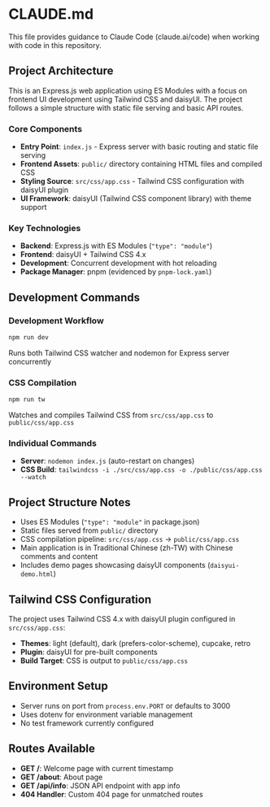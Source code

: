 # CLAUDE.md

This file provides guidance to Claude Code (claude.ai/code) when working with code in this repository.

## Project Architecture

This is an Express.js web application using ES Modules with a focus on frontend UI development using Tailwind CSS and daisyUI. The project follows a simple structure with static file serving and basic API routes.

### Core Components

- **Entry Point**: `index.js` - Express server with basic routing and static file serving
- **Frontend Assets**: `public/` directory containing HTML files and compiled CSS
- **Styling Source**: `src/css/app.css` - Tailwind CSS configuration with daisyUI plugin
- **UI Framework**: daisyUI (Tailwind CSS component library) with theme support

### Key Technologies

- **Backend**: Express.js with ES Modules (`"type": "module"`)
- **Frontend**: daisyUI + Tailwind CSS 4.x
- **Development**: Concurrent development with hot reloading
- **Package Manager**: pnpm (evidenced by `pnpm-lock.yaml`)

## Development Commands

### Development Workflow
```bash
npm run dev
```
Runs both Tailwind CSS watcher and nodemon for Express server concurrently

### CSS Compilation
```bash
npm run tw
```
Watches and compiles Tailwind CSS from `src/css/app.css` to `public/css/app.css`

### Individual Commands
- **Server**: `nodemon index.js` (auto-restart on changes)
- **CSS Build**: `tailwindcss -i ./src/css/app.css -o ./public/css/app.css --watch`

## Project Structure Notes

- Uses ES Modules (`"type": "module"` in package.json)
- Static files served from `public/` directory
- CSS compilation pipeline: `src/css/app.css` → `public/css/app.css`
- Main application is in Traditional Chinese (zh-TW) with Chinese comments and content
- Includes demo pages showcasing daisyUI components (`daisyui-demo.html`)

## Tailwind CSS Configuration

The project uses Tailwind CSS 4.x with daisyUI plugin configured in `src/css/app.css`:
- **Themes**: light (default), dark (prefers-color-scheme), cupcake, retro
- **Plugin**: daisyUI for pre-built components
- **Build Target**: CSS is output to `public/css/app.css`

## Environment Setup

- Server runs on port from `process.env.PORT` or defaults to 3000
- Uses dotenv for environment variable management
- No test framework currently configured

## Routes Available

- **GET /**: Welcome page with current timestamp
- **GET /about**: About page
- **GET /api/info**: JSON API endpoint with app info
- **404 Handler**: Custom 404 page for unmatched routes